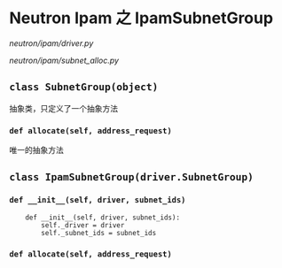 # Neutron Ipam 之 IpamSubnetGroup

*neutron/ipam/driver.py*

*neutron/ipam/subnet_alloc.py*

## `class SubnetGroup(object)`

抽象类，只定义了一个抽象方法

### `def allocate(self, address_request)`

唯一的抽象方法

## `class IpamSubnetGroup(driver.SubnetGroup)`

### `def __init__(self, driver, subnet_ids)`

```
    def __init__(self, driver, subnet_ids):
        self._driver = driver
        self._subnet_ids = subnet_ids
```

### `def allocate(self, address_request)`



















